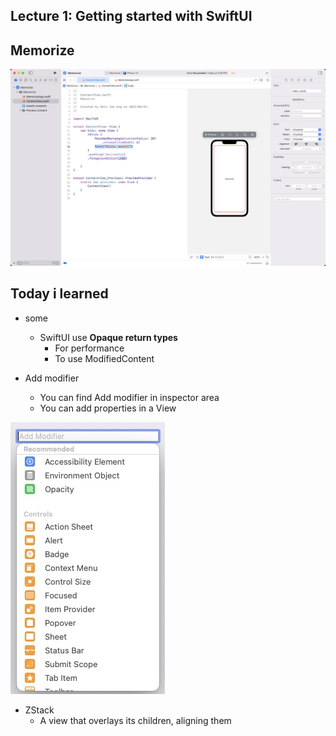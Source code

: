 ## Lecture 1: Getting started with SwiftUI

## Memorize

<img src="./imageFiles/Demo.jpg">

<br>

## Today i learned

- some
    - SwiftUI use **Opaque return types**
        - For performance
        - To use ModifiedContent

- Add modifier
    - You can find Add modifier in inspector area
    - You can add properties in a View

<img src="./imageFiles/01.jpg">

<br>

- ZStack
    - A view that overlays its children, aligning them
